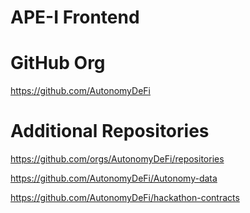 # APE-I Frontend

# GitHub Org
https://github.com/AutonomyDeFi

# Additional Repositories
https://github.com/orgs/AutonomyDeFi/repositories

https://github.com/AutonomyDeFi/Autonomy-data

https://github.com/AutonomyDeFi/hackathon-contracts

